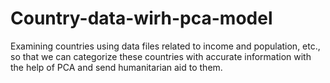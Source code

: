 # Country-data-wirh-pca-model
Examining countries using data files related to income and population, etc., so that we can categorize these countries with accurate information with the help of PCA and send humanitarian aid to them.
